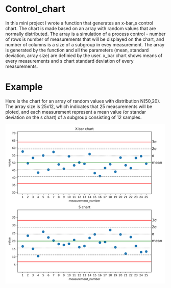 # Control_chart

In this mini project I wrote a function that generates an x-bar_s control chart. The chart is made based on an array with random values that are normally distributed. The array is a simulation of a process control - number of rows is number of measurements that will be displayed on the chart, and number of columns is a size of a subgroup in evey measurement. The array is generated by the function and all the parameters (mean, standard deviation, array size) are definied by the user. x_bar chart shows means of every measurements and s chart standard deviation of every measurements.

# Example

Here is the chart for an array of random values with distribution N(50,20). The array size is 25x12, which indicates that 25 measurements will be ploted, and each measurement represent a mean value (or standar deviation on the s chart) of a subgroup consisting of 12 samples.

<img src="control_chart.png" width="500" height="500">
